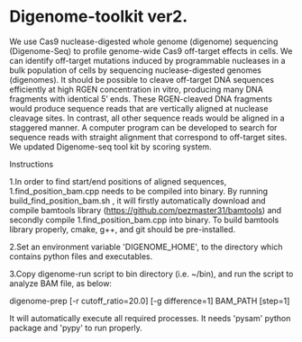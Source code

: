 # Digenome-toolkit ver2.

We use Cas9 nuclease-digested whole genome (digenome) sequencing (Digenome-Seq) to profile genome-wide Cas9 off-target effects in cells. We can identify off-target mutations induced by programmable nucleases in a bulk population of cells by sequencing nuclease-digested genomes (digenomes). It should be possible to cleave off-target DNA sequences efficiently at high RGEN concentration in vitro, producing many DNA fragments with identical 5’ ends. These RGEN-cleaved DNA fragments would produce sequence reads that are vertically aligned at nuclease cleavage sites. In contrast, all other sequence reads would be aligned in a staggered manner. A computer program can be developed to search for sequence reads with straight alignment that correspond to off-target sites.
We updated Digenome-seq tool kit by scoring system.

Instructions

1.In order to find start/end positions of aligned sequences,  1.find_position_bam.cpp  needs to be compiled into binary. By running  build_find_position_bam.sh , it will firstly automatically download and compile bamtools library (https://github.com/pezmaster31/bamtools) and secondly compile  1.find_position_bam.cpp  into binary. To build bamtools library properly, cmake, g++, and git should be pre-installed.


2.Set an environment variable 'DIGENOME_HOME', to the directory which contains python files and executables.


3.Copy digenome-run script to bin directory (i.e. ~/bin), and run the script to analyze BAM file, as below:


digenome-prep [-r cutoff_ratio=20.0] [-g difference=1] BAM_PATH [step=1]

It will automatically execute all required processes. It needs 'pysam' python package and 'pypy' to run properly.
